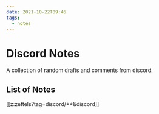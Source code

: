 ```yaml
---
date: 2021-10-22T09:46
tags:
  - notes
---
```


# Discord Notes

A collection of random drafts and comments from discord.

## List of Notes

[[z:zettels?tag=discord/**&discord]]

